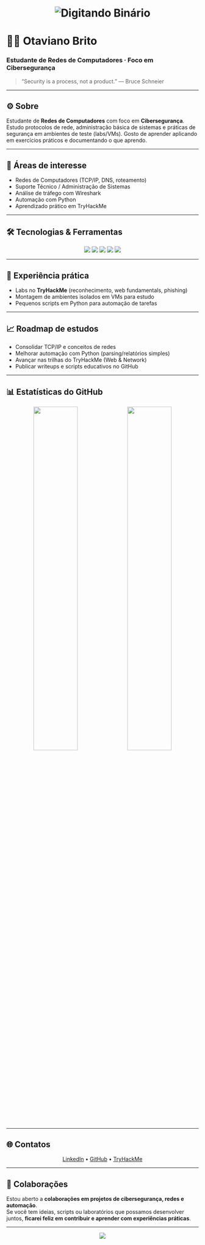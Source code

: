 <h1 align="center">
  <img src="https://readme-typing-svg.herokuapp.com?font=Fira+Code&size=36&pause=1000&color=00FF00&center=true&vCenter=true&width=600&lines=01001111.01000010" alt="Digitando Binário" />
</h1>

# 👨‍💻 Otaviano Brito
### Estudante de Redes de Computadores · Foco em Cibersegurança

> “Security is a process, not a product.” — Bruce Schneier

---

## ⚙️ Sobre
Estudante de **Redes de Computadores** com foco em **Cibersegurança**.  
Estudo protocolos de rede, administração básica de sistemas e práticas de segurança em ambientes de teste (labs/VMs). Gosto de aprender aplicando em exercícios práticos e documentando o que aprendo.

---

## 🔐 Áreas de interesse
- Redes de Computadores (TCP/IP, DNS, roteamento)  
- Suporte Técnico / Administração de Sistemas  
- Análise de tráfego com Wireshark   
- Automação com Python  
- Aprendizado prático em TryHackMe

---

## 🛠 Tecnologias & Ferramentas
<p align="center">
  <img src="https://img.shields.io/badge/Python-3776AB?style=for-the-badge&logo=python&logoColor=white"/>
  <img src="https://img.shields.io/badge/Linux-000000?style=for-the-badge&logo=linux&logoColor=white"/>
  <img src="https://img.shields.io/badge/Kali%20Linux-557C94?style=for-the-badge&logo=kalilinux&logoColor=white"/>
  <img src="https://img.shields.io/badge/Wireshark-1679A7?style=for-the-badge&logo=wireshark&logoColor=white"/>
  <img src="https://img.shields.io/badge/Nmap-004A7C?style=for-the-badge&logo=gnu-bash&logoColor=white"/>
</p>

---

## 🧩 Experiência prática
- Labs no **TryHackMe** (reconhecimento, web fundamentals, phishing)  
- Montagem de ambientes isolados em VMs para estudo
- Pequenos scripts em Python para automação de tarefas

---

## 📈 Roadmap de estudos
- Consolidar TCP/IP e conceitos de redes  
- Melhorar automação com Python (parsing/relatórios simples)  
- Avançar nas trilhas do TryHackMe (Web & Network)  
- Publicar writeups e scripts educativos no GitHub

---

## 📊 Estatísticas do GitHub
<p align="center">
  <img width="48%" src="https://github-readme-stats.vercel.app/api?username=otavianobrito&show_icons=true&theme=tokyonight&hide_border=true" />
  <img width="48%" src="https://github-readme-streak-stats.herokuapp.com/?user=otavianobrito&theme=tokyonight&hide_border=true" />
</p>

---

## 🌐 Contatos
<p align="center">
  <a href="https://www.linkedin.com/in/otaviano-brito/">LinkedIn</a> •
  <a href="https://github.com/OtavianoBrito">GitHub</a> •
  <a href="https://tryhackme.com/p/Rodrigues132">TryHackMe</a>
</p>

---

## 🤝 Colaborações
Estou aberto a **colaborações em projetos de cibersegurança, redes e automação**.  
Se você tem ideias, scripts ou laboratórios que possamos desenvolver juntos, **ficarei feliz em contribuir e aprender com experiências práticas**.  

---

<p align="center">
  <img src="https://img.shields.io/badge/Keep%20Learning%20%F0%9F%9A%80-8A2BE2?style=for-the-badge&logo=read-the-docs&logoColor=white"/>
</p>
